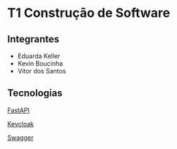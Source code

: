 # T1 Construção de Software

## Integrantes

* Eduarda Keller
* Kevin Boucinha
* Vitor dos Santos

## Tecnologias

[FastAPI][0]

[Keycloak][1]

[Swagger][2]

[0]: https://fastapi.tiangolo.com/ "FastAPI"
[1]: https://www.keycloak.org/ "Keycloak"
[2]: https://swagger.io/ "Swagger"
